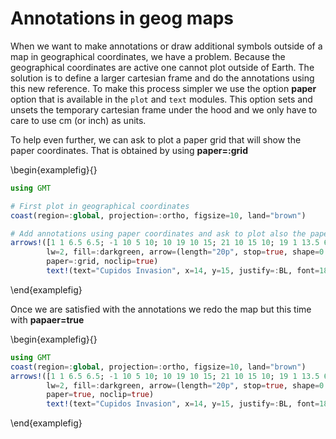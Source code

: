# Annotations in geog maps

When we want to make annotations or draw additional symbols outside of a map in geographical
coordinates, we have a problem. Because the geographical coordinates are active one cannot
plot outside of Earth. The solution is to define a larger cartesian frame and do the
annotations using this new reference. To make this process simpler we use the option **paper**
option that is available in the ``plot`` and ``text`` modules. This option sets and unsets
the temporary cartesian frame under the hood and we only have to care to use cm (or inch) as
units.

To help even further, we can ask to plot a paper grid that will show the paper coordinates.
That is obtained by using **paper=:grid**


\begin{examplefig}{}
```julia
using GMT

# First plot in geographical coordinates
coast(region=:global, projection=:ortho, figsize=10, land="brown")

# Add annotations using paper coordinates and ask to plot also the paper grid
arrows!([1 1 6.5 6.5; -1 10 5 10; 10 19 10 15; 21 10 15 10; 19 1 13.5 6.5],
        lw=2, fill=:darkgreen, arrow=(length="20p", stop=true, shape=0.5, endpoint=true),
		paper=:grid, noclip=true)
        text!(text="Cupidos Invasion", x=14, y=15, justify=:BL, font=18, paper=true, show=1)
```
\end{examplefig}


Once we are satisfied with the annotations we redo the map but this time with **papaer=true**

\begin{examplefig}{}
```julia
using GMT
coast(region=:global, projection=:ortho, figsize=10, land="brown")
arrows!([1 1 6.5 6.5; -1 10 5 10; 10 19 10 15; 21 10 15 10; 19 1 13.5 6.5],
        lw=2, fill=:darkgreen, arrow=(length="20p", stop=true, shape=0.5, endpoint=true),
		paper=true, noclip=true)
        text!(text="Cupidos Invasion", x=14, y=15, justify=:BL, font=18, paper=true, show=1)
```
\end{examplefig}
